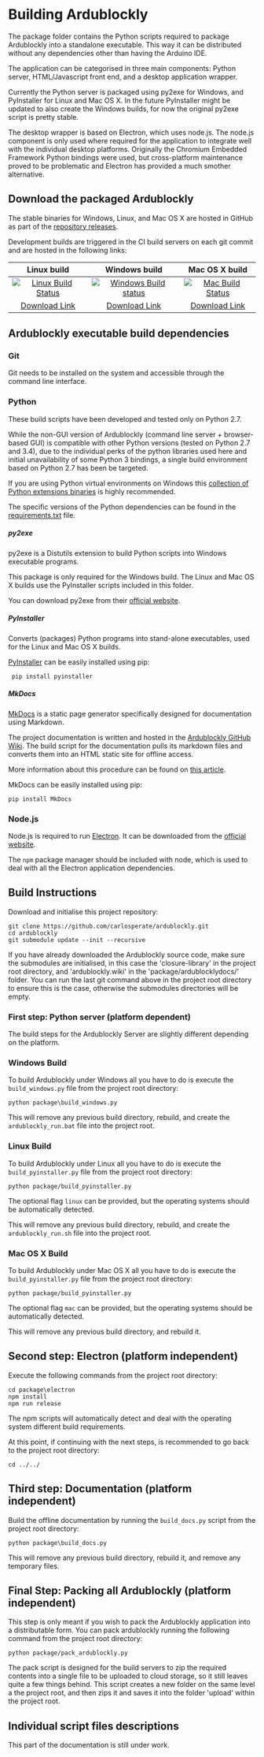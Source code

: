 # Building Ardublockly
The package folder contains the Python scripts required to package Ardublockly into a standalone executable. This way it can be distributed without any dependencies other than having the Arduino IDE.

The application can be categorised in three main components: Python server, HTML/Javascript front end, and a desktop application wrapper.

Currently the Python server is packaged using py2exe for Windows, and PyInstaller for Linux and Mac OS X. In the future PyInstaller might be updated to also create the Windows builds, for now the original py2exe script is pretty stable.

The desktop wrapper is based on Electron, which uses node.js. The node.js component is only used where required for the application to integrate well with the individual desktop platforms. Originally the Chromium Embedded Framework Python bindings were used, but cross-platform maintenance proved to be problematic and Electron has provided a much smother alternative.


## Download the packaged Ardublockly
The stable binaries for Windows, Linux, and Mac OS X are hosted in GitHub as part of the [repository releases][1].

Development builds are triggered in the CI build servers on each git commit and are hosted in the following links:

| Linux build         | Windows build       | Mac OS X build       |
|:-------------------:|:-------------------:|:--------------------:|
| [![Linux Build Status](https://circleci.com/gh/carlosperate/ardublockly/tree/master.svg?style=svg)](https://circleci.com/gh/carlosperate/ardublockly/tree/master) | [![Windows Build status](https://ci.appveyor.com/api/projects/status/t877g920hdiifc2i?svg=true)](https://ci.appveyor.com/project/carlosperate/ardublockly) | [![Mac Build Status](https://travis-ci.org/carlosperate/ardublockly.svg?branch=master)](https://travis-ci.org/carlosperate/ardublockly) |
| [Download Link][11] | [Download Link][12] | [Download Link][13]  |


## Ardublockly executable build dependencies

### Git
Git needs to be installed on the system and accessible through the command line interface.


### Python
These build scripts have been developed and tested only on Python 2.7.

While the non-GUI version of Ardublockly (command line server + browser-based GUI) is compatible with other Python versions (tested on Python 2.7 and 3.4), due to the individual perks of the python libraries used here and initial unavailability of some Python 3 bindings, a single build environment based on Python 2.7 has been be targeted.

If you are using Python virtual environments on Windows this [collection of Python extensions binaries][2] is highly recommended.

The specific versions of the Python dependencies can be found in the [requirements.txt][3] file.

##### py2exe
py2exe is a Distutils extension to build Python scripts into Windows executable programs.

This package is only required for the Windows build. The Linux and Mac OS X builds use the PyInstaller scripts included in this folder.

You can download py2exe from their [official website][4].

##### PyInstaller
Converts (packages) Python programs into stand-alone executables, used for the Linux and Mac OS X builds.

[PyInstaller][5] can be easily installed using pip:

```
 pip install pyinstaller
```

##### MkDocs
[MkDocs][6] is a static page generator specifically designed for documentation using Markdown.

The project documentation is written and hosted in the [Ardublockly GitHub Wiki][7]. The build script for the documentation pulls its markdown files and converts them into an HTML static site for offline access.

More information about this procedure can be found on [this article][8].

MkDocs can be easily installed using pip:

```
pip install MkDocs
```

### Node.js
Node.js is required to run [Electron][9]. It can be downloaded from the [official website][10].

The `npm` package manager should be included with node, which is used to deal with all the Electron application dependencies.


## Build Instructions
Download and initialise this project repository:

```
git clone https://github.com/carlosperate/ardublockly.git
cd ardublockly
git submodule update --init --recursive
```

If you have already downloaded the Ardublockly source code, make sure the submodules are initialised, in this case the 'closure-library' in the project root directory, and 'ardublockly.wiki' in the 'package/ardublocklydocs/' folder. You can run the last git command above in the project root directory to ensure this is the case, otherwise the submodules directories will be empty.

### First step: Python server (platform dependent)

The build steps for the Ardublockly Server are slightly different depending on the platform.

### Windows Build
To build Ardublockly under Windows all you have to do is execute the `build_windows.py` file from the project root directory:

```
python package\build_windows.py
```

This will remove any previous build directory, rebuild, and create the `ardublockly_run.bat` file into the project root.

### Linux Build
To build Ardublockly under Linux all you have to do is execute the `build_pyinstaller.py` file from the project root directory:

```
python package/build_pyinstaller.py
```

The optional flag `linux` can be provided, but the operating systems should be automatically detected.

This will remove any previous build directory, rebuild, and create the `ardublockly_run.sh` file into the project root.

### Mac OS X Build
To build Ardublockly under Mac OS X all you have to do is execute the `build_pyinstaller.py` file from the project root directory:

```
python package/build_pyinstaller.py
```

The optional flag `mac` can be provided, but the operating systems should be automatically detected.

This will remove any previous build directory, and rebuild it.


## Second step: Electron (platform independent)
Execute the following commands from the project root directory:

```
cd package\electron
npm install
npm run release
```

The npm scripts will automatically detect and deal with the operating system different build requirements.

At this point, if continuing with the next steps, is recommended to go back to the project root directory:

```
cd ../../
```

## Third step: Documentation (platform independent)

Build the offline documentation by running the `build_docs.py` script from the project root directory:

```
python package\build_docs.py
```

This will remove any previous build directory, rebuild it, and remove any temporary files.

## Final Step: Packing all Ardublockly (platform independent)
This step is only meant if you wish to pack the Ardublockly application into a distributable form. You can pack ardublockly running the following command from the project root directory:

```
python package/pack_ardublockly.py
```

The pack script is designed for the build servers to zip the required contents into a single file to be uploaded to cloud storage, so it still leaves quite a few things behind. This script creates a new folder on the same level a the project root, and then zips it and saves it into the folder 'upload' within the project root.


## Individual script files descriptions
This part of the documentation is still under work.

[1]: https://github.com/carlosperate/ardublockly/releases/
[2]: http://www.lfd.uci.edu/~gohlke/pythonlibs/
[3]: https://github.com/carlosperate/ardublockly/blob/master/package/requirements.txt
[4]: http://www.py2exe.org/
[5]: http://www.pyinstaller.org/
[6]: http://www.mkdocs.org/
[7]: https://github.com/carlosperate/ardublockly/wiki
[8]: http://www.embeddedlog.com/static-docs-from-github-wiki.html
[9]: http://electron.atom.io/
[10]: https://nodejs.org
[11]: http://ardublockly-builds.s3-website-us-west-2.amazonaws.com/index.html?prefix=linux/
[12]: http://ardublockly-builds.s3-website-us-west-2.amazonaws.com/index.html?prefix=windows/
[13]: http://ardublockly-builds.s3-website-us-west-2.amazonaws.com/index.html?prefix=mac/
